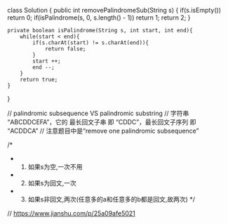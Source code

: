 class Solution {
    public int removePalindromeSub(String s) {
        if(s.isEmpty()) return 0;
        if(isPalindrome(s, 0, s.length() - 1)) return 1;
        return 2;
    }
    
    private boolean isPalindrome(String s, int start, int end){
        while(start < end){
            if(s.charAt(start) != s.charAt(end)){
                return false;
            }
            start ++;
            end --;
        }
        return true;        
    }
}

// palindromic subsequence VS palindromic substring 
// 字符串 “ABCDDCEFA”，它的 最长回文子串 即 “CDDC”，最长回文子序列 即 “ACDDCA”
// 注意题目中是“remove one palindromic subsequence”

/*
* 1) 如果s为空,一次不用
* 2) 如果s为回文,一次
* 3) 如果s非回文,两次(任意多的a和任意多的b都是回文,故两次)
*/

// https://www.jianshu.com/p/25a09afe5021